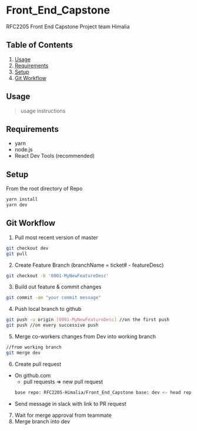 # Front_End_Capstone
RFC2205 Front End Capstone Project team Himalia


## Table of Contents

1. [Usage](#Usage)
2. [Requirements](#requirements)
3. [Setup](#setup)
4. [Git Workflow](#workflow)

## Usage

> usage instructions

## Requirements

- yarn
- node.js
- React Dev Tools (recommended)

## Setup

From the root directory of Repo

```sh
yarn install
yarn dev
```

## Git Workflow

1. Pull most recent version of master
```sh
git checkout dev
git pull
```
2. Create Feature Branch (branchName = ticket# - featureDesc)
```sh
git checkout -b '0001-MyNewFeatureDesc'
```
3. Build out feature & commit changes
```sh
git commit -am "your commit message"
```
4. Push local branch to github
```sh
git push -u origin [0001-MyNewFeatureDesc] //on the first push
git push //on every successive push
```
5. Merge co-workers changes from Dev into working branch
```sh
//from working branch
git merge dev
```
6. Create pull request
  - On github.com
      - pull requests => new pull request  
      ```sh
      base repo: RFC2205-Himalia/Front_End_Capstone base: dev <- head repo: RFC2205-Himalia/ compare: 0001-MyNewFeatureDesc
      ```
  - Send message in slack with link to PR request
7. Wait for merge approval from teammate
8. Merge branch into dev
